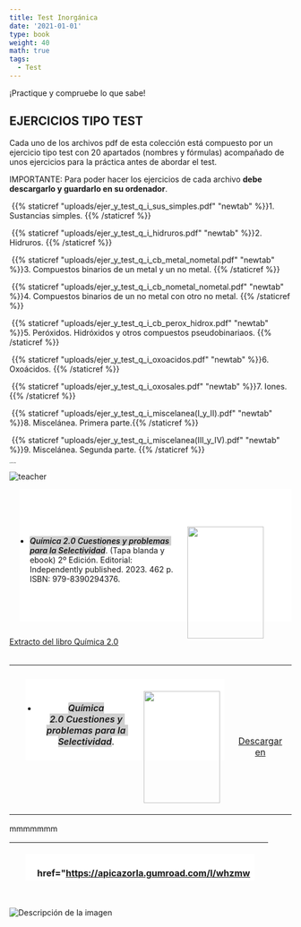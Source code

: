 ```yaml
---
title: Test Inorgánica
date: '2021-01-01'
type: book
weight: 40
math: true
tags:
  - Test
---
```


¡Practique y compruebe lo que sabe!

<!--more-->

## EJERCICIOS TIPO TEST

Cada uno de los archivos pdf de esta colección está compuesto por un ejercicio tipo test con 20 apartados (nombres y fórmulas) acompañado de unos ejercicios para la práctica antes de abordar el test.

IMPORTANTE: Para poder hacer los ejercicios de cada archivo  **debe descargarlo y guardarlo en su ordenador**.   

​      {{% staticref "uploads/ejer_y_test_q_i_sus_simples.pdf" "newtab" %}}1. Sustancias simples.  {{% /staticref %}}<br>

​      {{% staticref "uploads/ejer_y_test_q_i_hidruros.pdf" "newtab" %}}2. Hidruros.   {{% /staticref %}}<br>

​      {{% staticref "uploads/ejer_y_test_q_i_cb_metal_nometal.pdf" "newtab" %}}3. Compuestos binarios de un metal y un no metal.  {{% /staticref %}}

​      {{% staticref "uploads/ejer_y_test_q_i_cb_nometal_nometal.pdf" "newtab" %}}4. Compuestos binarios de un no metal con otro no metal.   {{% /staticref %}}

​      {{% staticref "uploads/ejer_y_test_q_i_cb_perox_hidrox.pdf" "newtab" %}}5. Peróxidos. Hidróxidos y otros compuestos pseudobinariaos.  {{% /staticref %}}

​     {{% staticref "uploads/ejer_y_test_q_i_oxoacidos.pdf" "newtab" %}}6. Oxoácidos.  {{% /staticref %}}

​     {{% staticref "uploads/ejer_y_test_q_i_oxosales.pdf" "newtab" %}}7. Iones.  {{% /staticref %}}

​     {{% staticref "uploads/ejer_y_test_q_i_miscelanea(I_y_II).pdf" "newtab" %}}8. Miscelánea. Primera parte.{{% /staticref %}}

​     {{% staticref "uploads/ejer_y_test_q_i_miscelanea(III_y_IV).pdf" "newtab" %}}9. Miscelánea. Segunda parte.   {{% /staticref %}}





<img src="C:/Users/Usuario/OneDrive/Documentos/GitHub/nomenclaturaquimica/assets/media/port_cnqi.jpg" alt="port_cnqi" style="zoom:15%;" />

![teacher](C:\Users\Usuario\OneDrive\Documentos\GitHub\nomenclaturaquimica\assets\media\teacher.svg)









<ul aria-label="Escribe una lista…" aria-multiline="true" class="rich-text editor-rich-text__editable block-editor-rich-text__editable is-selected" role="textbox" style="background-color: white; box-sizing: inherit; color: #181818; margin-bottom: 28px; margin-left: 1.3em; outline: currentcolor none medium; padding-bottom: inherit; padding-left: 1.3em; padding-right: inherit; padding-top: inherit; white-space: pre-wrap;">
<a href="https://www.amazon.es/dp/B0C1HWRFHK" style="clear: right; float: right; margin-bottom: 1em; margin-left: 1em;"><img border="0" data-original-height="500" data-original-width="341" height="200" src="C:\Users\Usuario\OneDrive\Documentos\GitHub\nomenclaturaquimica\assets\media\teacher.svg" width="136" /></a>
<li style="box-sizing: inherit; margin-bottom: 0px;"><span style="box-sizing: inherit; font-weight: 600;"><i data-rich-text-format-boundary="true" style="background-color: rgba(24, 24, 24, 0.2); border-radius: 2px; box-sizing: inherit;">Química 2.0 Cuestiones y problemas para la Selectividad</i></span>. (Tapa blanda y ebook) 2º Edición. Editorial: Independently published. 2023. 462 p.&nbsp; <span face="">ISBN: 979-8390294376</span>.</li>
</ul>
<div>
<span style="color: #181818; white-space: pre-wrap;"><a href="https://drive.google.com/file/d/18I6hDoD_I4EYrqfR0DrbcbiBUvyTA8_E/view?usp=sharing">Extracto del libro Química 2.0</a></span></div>
<div>
<span style="color: #181818;"><span style="white-space: pre-wrap;"><br /></span></span></div>

|                                                              |                                                              |
| :----------------------------------------------------------: | :----------------------------------------------------------: |
|                                                              |                                                              |
| <ul aria-label="Escribe una lista…" aria-multiline="true" class="rich-text editor-rich-text__editable block-editor-rich-text__editable is-selected" role="textbox" style="background-color: white; box-sizing: inherit; color: #181818; margin-bottom: 28px; margin-left: 1.3em; outline: currentcolor none medium; padding-bottom: inherit; padding-left: 1.3em; padding-right: inherit; padding-top: inherit; white-space: pre-wrap;"><br/><a href="https://www.amazon.es/dp/B0C1HWRFHK" style="clear: right; float: right; margin-bottom: 1em; margin-left: 1em;"><img border="0" data-original-height="1000" data-original-width="341" height="200" src="https://www.dropbox.com/scl/fi/wriajf83hj1wemb0tm6w6/port_q2.0.jpg?rlkey=8zglkxajuvkklnlqfls8i0180&raw=1" width="136" /></a><br/><li style="box-sizing: inherit; margin-bottom: 0px;"><span style="box-sizing: inherit; font-weight: 600;"><i data-rich-text-format-boundary="true" style="background-color: rgba(24, 24, 24, 0.2); border-radius: 2px; box-sizing: inherit;">Química 2.0 Cuestiones y problemas para la Selectividad</i></span>. </li><br/></ul> | <center><br/><script src="https://gumroad.com/js/gumroad.js"></script><a class="gumroad-button" href="https://apicazorla.gumroad.com/l/whzmw">Descargar en</a><br/></center> |

mmmmmmm



| <ul aria-label="Escribe una lista…" aria-multiline="true" class="rich-text editor-rich-text__editable block-editor-rich-text__editable is-selected" role="textbox" style="background-color: white; box-sizing: inherit; color: #181818; margin-bottom: 28px; margin-left: 1.3em; outline: currentcolor none medium; padding-bottom: inherit; padding-left: 1.3em; padding-right: inherit; padding-top: inherit; white-space: pre-wrap;"><br/>href=&quot;<a href='https://apicazorla.gumroad.com/l/whzmw' target='_blank' class='url'>https://apicazorla.gumroad.com/l/whzmw</a> |      |
| ------------------------------------------------------------ | :--: |







<image
  src="/assets/media/teacher.svg"
  alt="Descripción de la imagen"
  caption="Leyenda de la imagen">
